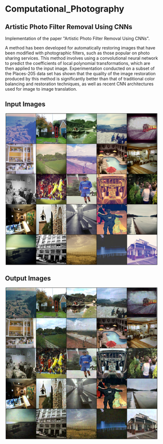 # Computational_Photography
## Artistic Photo Filter Removal Using CNNs

Implementation of the paper "Artistic Photo Filter Removal Using CNNs".

A method has been developed for automatically restoring images that have been modified with
photographic filters, such as those popular on photo sharing services. This method involves using
a convolutional neural network to predict the coefficients of local polynomial transformations,
which are then applied to the input image. Experimentation conducted on a subset of the
Places-205 data set has shown that the quality of the image restoration produced by this method
is significantly better than that of traditional color balancing and restoration techniques, as well
as recent CNN architectures used for image to image translation.

## Input Images
<p align="center">
  <img src="Code/Results/11_input.png" alt="Fig1_Workflow" width="500">
</p>

## Output Images
<p align="center">
  <img src="Code/Results/11_output.png" alt="Fig1_Workflow" width="500">
</p>
